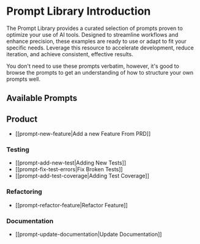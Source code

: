 # Prompt Library Introduction

The Prompt Library provides a curated selection of prompts proven to optimize your use of AI tools. Designed to streamline workflows and enhance precision, these examples are ready to use or adapt to fit your specific needs. Leverage this resource to accelerate development, reduce iteration, and achieve consistent, effective results.

You don't need to use these prompts verbatim, however, it's good to browse the prompts to get an understanding of how to structure your own prompts well.

## Available Prompts

## Product
- [[prompt-new-feature|Add a new Feature From PRD]]
### Testing
- [[prompt-add-new-test|Adding New Tests]]
- [[prompt-fix-test-errors|Fix Broken Tests]]
- [[prompt-add-test-coverage|Adding Test Coverage]]
### Refactoring
- [[prompt-refactor-feature|Refactor Feature]]
### Documentation
- [[prompt-update-documentation|Update Documentation]]
